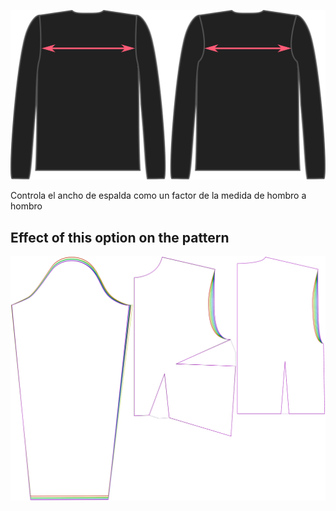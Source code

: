 ![The across back option on Brian](./acrossbackfactor.svg)

Controla el ancho de espalda como un factor de la medida de hombro a hombro


## Effect of this option on the pattern
![This image shows the effect of this option by superimposing several variants that have a different value for this option](breanna_acrossbackfactor_sample.svg "Effect of this option on the pattern")
